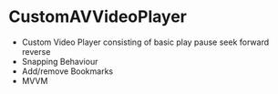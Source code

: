 # CustomAVVideoPlayer

- Custom Video Player consisting of basic play pause seek forward reverse
- Snapping Behaviour
- Add/remove Bookmarks
- MVVM
